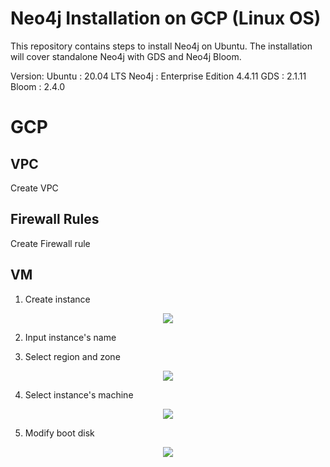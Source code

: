 # Neo4j Installation on GCP (Linux OS)
This repository contains steps to install Neo4j on Ubuntu. The installation will cover standalone Neo4j with GDS and Neo4j Bloom.

Version:
Ubuntu  : 20.04 LTS
Neo4j   : Enterprise Edition 4.4.11
GDS     : 2.1.11
Bloom   : 2.4.0



# GCP
## VPC
Create VPC

## Firewall Rules
Create Firewall rule

## VM

1. Create instance
<p align="center">
  <img src="https://user-images.githubusercontent.com/98151352/190320585-f8bd1696-119c-480a-941d-5ef71ed57d6b.png" />
</p>

2. Input instance's name

3. Select region and zone
<p align="center">
  <img src="https://user-images.githubusercontent.com/98151352/190322009-44644829-4a83-4461-8ac6-349325575c72.png" />
</p>

4. Select instance's machine
<p align="center">
  <img src="https://user-images.githubusercontent.com/98151352/190322751-e1a8aa7e-2d71-4638-bce7-2f402d6e58a1.png" />
</p>

5. Modify boot disk
<p align="center">
  <img src="https://user-images.githubusercontent.com/98151352/190322857-a25ecdde-05d1-47bd-b1e0-0c46f933d5d8.png" />
</p>




